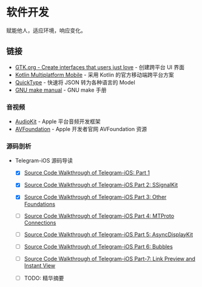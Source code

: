 # 软件开发

赋能他人，适应环境，响应变化。

## 链接

- [GTK.org - Create interfaces that users just love](https://www.gtk.org/) - 创建跨平台 UI 界面
- [Kotlin Multiplatform Mobile](https://kotlinlang.org/lp/mobile/) - 采用 Kotlin 的官方移动端跨平台方案
- [QuickType](https://quicktype.io/) - 快速将 JSON 转为各种语言的 Model
- [GNU make manual](https://www.gnu.org/software/make/manual/html_node/index.html) - GNU make 手册

### 音视频

- [AudioKit](https://github.com/AudioKit/AudioKit) - Apple 平台音频开发框架
- [AVFoundation](https://developer.apple.com/av-foundation/) - Apple 开发者官网 AVFoundation 资源

### 源码剖析

- Telegram-iOS 源码导读
    - [x] [Source Code Walkthrough of Telegram-iOS: Part 1](https://hubo.dev/2020-05-07-source-code-walkthrough-of-telegram-ios-part-1/)
    - [x] [Source Code Walkthrough of Telegram-iOS Part 2: SSignalKit](https://hubo.dev/2020-05-11-source-code-walkthrough-of-telegram-ios-part-2/)
    - [x] [Source Code Walkthrough of Telegram-iOS Part 3: Other Foundations](https://hubo.dev/2020-05-15-source-code-walkthrough-of-telegram-ios-part-3/)
    - [ ] [Source Code Walkthrough of Telegram-iOS Part 4: MTProto Connections](https://hubo.dev/2020-06-05-source-code-walkthrough-of-telegram-ios-part-4/)
    - [ ] [Source Code Walkthrough of Telegram-iOS Part 5: AsyncDisplayKit](https://hubo.dev/2020-06-14-source-code-walkthrough-of-telegram-ios-part-5/)
    - [ ] [Source Code Walkthrough of Telegram-iOS Part 6: Bubbles](https://hubo.dev/2020-06-22-source-code-walkthrough-of-telegram-ios-part-6/)
    - [ ] [Source Code Walkthrough of Telegram-iOS Part-7: Link Preview and Instant View](https://hubo.dev/2020-07-12-source-code-walkthrough-of-telegram-ios-part-7/)
    - [ ] TODO: 精华摘要

